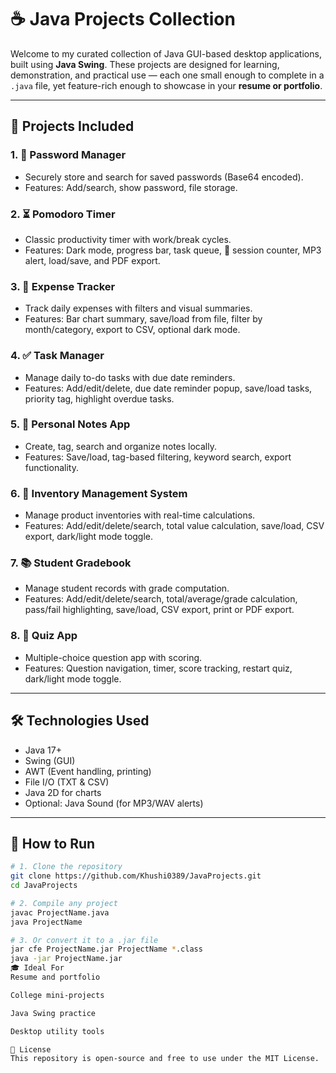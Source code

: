 # ☕ Java Projects Collection

Welcome to my curated collection of Java GUI-based desktop applications, built using **Java Swing**. These projects are designed for learning, demonstration, and practical use — each one small enough to complete in a `.java` file, yet feature-rich enough to showcase in your **resume or portfolio**.

---

## 📁 Projects Included

### 1. 🔐 Password Manager
- Securely store and search for saved passwords (Base64 encoded).
- Features: Add/search, show password, file storage.

### 2. ⏳ Pomodoro Timer
- Classic productivity timer with work/break cycles.
- Features: Dark mode, progress bar, task queue, 🍅 session counter, MP3 alert, load/save, and PDF export.

### 3. 💸 Expense Tracker
- Track daily expenses with filters and visual summaries.
- Features: Bar chart summary, save/load from file, filter by month/category, export to CSV, optional dark mode.

### 4. ✅ Task Manager
- Manage daily to-do tasks with due date reminders.
- Features: Add/edit/delete, due date reminder popup, save/load tasks, priority tag, highlight overdue tasks.

### 5. 📒 Personal Notes App
- Create, tag, search and organize notes locally.
- Features: Save/load, tag-based filtering, keyword search, export functionality.

### 6. 🧮 Inventory Management System
- Manage product inventories with real-time calculations.
- Features: Add/edit/delete/search, total value calculation, save/load, CSV export, dark/light mode toggle.

### 7. 📚 Student Gradebook
- Manage student records with grade computation.
- Features: Add/edit/delete/search, total/average/grade calculation, pass/fail highlighting, save/load, CSV export, print or PDF export.

### 8. 🧠 Quiz App
- Multiple-choice question app with scoring.
- Features: Question navigation, timer, score tracking, restart quiz, dark/light mode toggle.

---

## 🛠️ Technologies Used
- Java 17+
- Swing (GUI)
- AWT (Event handling, printing)
- File I/O (TXT & CSV)
- Java 2D for charts
- Optional: Java Sound (for MP3/WAV alerts)

---

## 🚀 How to Run

```bash
# 1. Clone the repository
git clone https://github.com/Khushi0389/JavaProjects.git
cd JavaProjects

# 2. Compile any project
javac ProjectName.java
java ProjectName

# 3. Or convert it to a .jar file
jar cfe ProjectName.jar ProjectName *.class
java -jar ProjectName.jar
🎓 Ideal For
Resume and portfolio

College mini-projects

Java Swing practice

Desktop utility tools

📜 License
This repository is open-source and free to use under the MIT License.